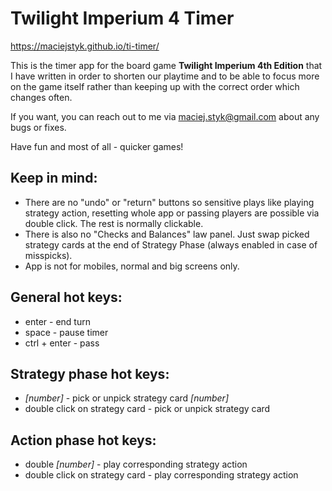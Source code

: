 # Twilight Imperium 4 Timer

https://maciejstyk.github.io/ti-timer/

This is the timer app for the board game **Twilight Imperium 4th Edition** that I have written in order to shorten our playtime and to be able to focus more on the game itself rather than keeping up with the correct order which changes often. 

If you want, you can reach out to me via maciej.styk@gmail.com about any bugs or fixes.

Have fun and most of all - quicker games!

## Keep in mind: ##

- There are no "undo" or "return" buttons so sensitive plays like playing strategy action, resetting whole app or passing players are possible via double click. The rest is normally clickable. 
- There is also no "Checks and Balances" law panel. Just swap picked strategy cards at the end of Strategy Phase (always enabled in case of misspicks).
- App is not for mobiles, normal and big screens only.


## General hot keys:

- enter - end turn
- space - pause timer
- ctrl + enter - pass

## Strategy phase hot keys:

- *[number]* - pick or unpick strategy card *[number]*
- double click on strategy card - pick or unpick strategy card

## Action phase hot keys:

- double *[number]* - play corresponding strategy action
- double click on strategy card - play corresponding strategy action
